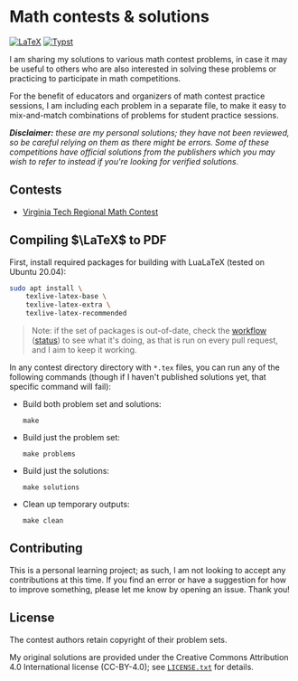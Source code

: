 # Math contests & solutions

[![LaTeX][latex-ci-badge]][latex-ci-url]
[![Typst][typst-ci-badge]][typst-ci-url]

[latex-ci-badge]: https://github.com/mbrukman/math-contests/actions/workflows/latex.yaml/badge.svg?query=branch%3Amain
[latex-ci-url]: https://github.com/mbrukman/math-contests/actions/workflows/latex.yaml?query=branch%3Amain
[typst-ci-badge]: https://github.com/mbrukman/math-contests/actions/workflows/typst.yaml/badge.svg?query=branch%3Amain
[typst-ci-url]: https://github.com/mbrukman/math-contests/actions/workflows/typst.yaml?query=branch%3Amain

I am sharing my solutions to various math contest problems, in case it may be
useful to others who are also interested in solving these problems or
practicing to participate in math competitions.

For the benefit of educators and organizers of math contest practice sessions,
I am including each problem in a separate file, to make it easy to
mix-and-match combinations of problems for student practice sessions.

_**Disclaimer:** these are my personal solutions; they have not been reviewed,
so be careful relying on them as there might be errors. Some of these
competitions have official solutions from the publishers which you may wish to
refer to instead if you're looking for verified solutions._

## Contests

* [Virginia Tech Regional Math Contest](vtrmc)

## Compiling $\LaTeX$ to PDF

First, install required packages for building with LuaLaTeX (tested on Ubuntu
20.04):

```sh
sudo apt install \
    texlive-latex-base \
    texlive-latex-extra \
    texlive-latex-recommended
```

> Note: if the set of packages is out-of-date, check the [workflow]
> ([status][workflow-status]) to see what it's doing, as that is run on every
> pull request, and I aim to keep it working.

In any contest directory directory with `*.tex` files, you can run any of the
following commands (though if I haven't published solutions yet, that specific
command will fail):

* Build both problem set and solutions:

  ```
  make
  ```

* Build just the problem set:

  ```
  make problems
  ```

* Build just the solutions:

  ```
  make solutions
  ```

* Clean up temporary outputs:

  ```
  make clean
  ```

## Contributing

This is a personal learning project; as such, I am not looking to accept any
contributions at this time. If you find an error  or have a suggestion for how
to improve something, please let me know by opening an issue. Thank you!

## License

The contest authors retain copyright of their problem sets.

My original solutions are provided under the Creative Commons Attribution 4.0
International license (CC-BY-4.0); see [`LICENSE.txt`](LICENSE.txt) for
details.

[workflow]: .github/workflows/build.yml
[workflow-status]: https://github.com/mbrukman/math-contests/actions/workflows/build.yml?query=branch%3Amain
